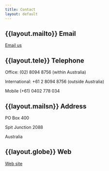 ```yaml
---
title: Contact
layout: default
---
```

## {{layout.mailto}} Email
[Email us](mailto:business@loncor.biz)

## {{layout.tele}} Telephone
Office: (02) 8094 8756 (within Australia)

International: +61 2 8094 8756 (outside Australia)

Mobile (+61) 0402 778 034

## {{layout.mailsn}} Address
PO Box 400

Spit Junction 2088

Australia

## {{layout.globe}} Web
[Web site](http://www.loncor.biz)
